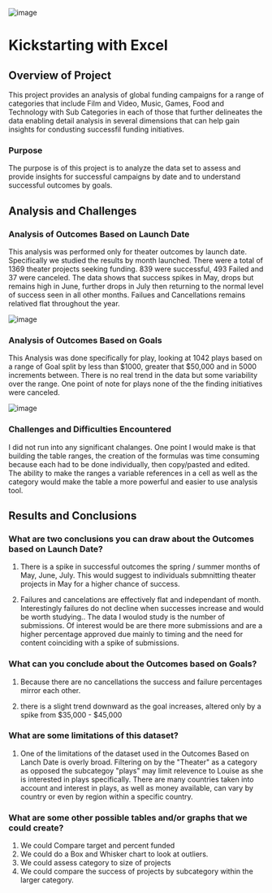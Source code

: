 ![image](https://user-images.githubusercontent.com/91839403/159571779-70113b2c-9365-4ca1-b969-e52a1f59d8f9.png)






# Kickstarting with Excel

## Overview of Project
This project provides an analysis of global funding campaigns for a range of categories that include Film and Video, Music, Games, Food and Technology with Sub Categories in each of those that further delineates the data 
enabling detail analysis in several dimensions that can help gain insights for condusting successfil funding initiatives. 

### Purpose
The purpose is of this project is to analyze the data set to assess and provide insights for successful campaigns by date and to understand successful outcomes by goals.

## Analysis and Challenges

### Analysis of Outcomes Based on Launch Date
This analysis was performed only for theater outcomes by launch date.  Specifically we studied the results by month launched.  There were a total of 1369 theater projects seeking funding.
839 were successful, 493 Failed and 37 were canceled.  The data shows that success spikes in May, drops but remains high in June, further drops in July then returning to the normal level 
of success seen in all other months.  Failues and Cancellations remains relatived flat throughout the year.

![image](https://user-images.githubusercontent.com/91839403/159569766-61ca1e5f-2d64-49ac-85f3-8e995f358f85.png)



### Analysis of Outcomes Based on Goals
This Analysis was done specifically for play, looking at 1042 plays based on a range of Goal split by less than $1000, greater that $50,000 
and in 5000 increments between.  There is no real trend in the data but some variability over the range.  One point of note for plays none of the the finding initiatives were canceled.

![image](https://user-images.githubusercontent.com/91839403/159570206-fed5ed1b-02bd-4c92-8cd4-8d76c9e762e3.png)

### Challenges and Difficulties Encountered
I did not run into any significant chalanges.  One point I would make is that building the table ranges, the creation of the formulas was time consuming because each had to be done individually, then
copy/pasted and edited.  The ability to make the ranges a variable references in a cell as well as the category would make the table a more powerful and easier to use analysis tool.

## Results and Conclusions

### What are two conclusions you can draw about the Outcomes based on Launch Date?
1) There is a spike in successful outcomes the spring / summer months of May, June, July. This would suggest to individuals submnitting theater projects in May for a higher chance of success.

2) Failures and cancelations are effectively flat and independant of month.  Interestingly failures do not decline 
when successes increase and would be worth studying.. The data I woulod study is the number of submissions.  Of interest would be are there more submissions and are a higher percentage approved due mainly to timing and the need for content coinciding with a spike of submissions. 

### What can you conclude about the Outcomes based on Goals?
1) Because there are no cancellations the success and failure percentages mirror each other.

2) there is a slight trend downward as the goal increases, altered only by a spike from $35,000 - $45,000

### What are some limitations of this dataset?
1) One of the limitations of the dataset used in the Outcomes Based on Lanch Date is overly broad. Filtering on by the "Theater" as a category as opposed the subcategoy "plays" may limit relevence to Louise as she is interested in plays specifically. 
There are many countries taken into account and interest in plays, as well as money available, can vary by country or even by region within a specific country.  

### What are some other possible tables and/or graphs that we could create?
1) We could Compare target and percent funded
2) We could do a Box and Whisker chart to look at outliers.
3) We could assess category to size of projects
4) We could compare the success of projects by subcategory within the larger category.
